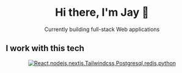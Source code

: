 
<h1 align="center">Hi there, I'm Jay 👋</h1>

<p align="center">Currently building full-stack Web applications

## I work with this tech

<p align="center">
  <a href="#">
    <img src="https://skillicons.dev/icons?i=react,nodejs,nextjs,tailwindcss,postgresql,redis,py" alt="React,nodejs,nextjs,Tailwindcss,Postgresql,redis,python" />
  </a>
</p>

